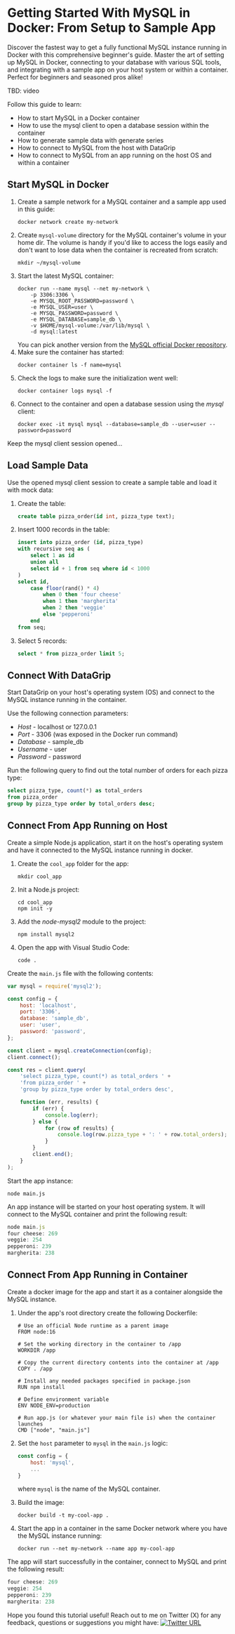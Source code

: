 # Getting Started With MySQL in Docker: From Setup to Sample App

Discover the fastest way to get a fully functional MySQL instance running in Docker with this comprehensive beginner's guide. Master the art of setting up MySQL in Docker, connecting to your database with various SQL tools, and integrating with a sample app on your host system or within a container. Perfect for beginners and seasoned pros alike!

TBD: video

Follow this guide to learn:
* How to start MySQL in a Docker container
* How to use the mysql client to open a database session within the container
* How to generate sample data with generate series
* How to connect to MySQL from the host with DataGrip
* How to connect to MySQL from an app running on the host OS and within a container

## Start MySQL in Docker

1. Create a sample network for a MySQL container and a sample app used in this guide:
    ```shell
    docker network create my-network
    ```
2. Create `mysql-volume` directory for the MySQL container's volume in your home dir. The volume is handy if you'd like to access the logs easily and don't want to lose data when the container is recreated from scratch:
    ```shell
    mkdir ~/mysql-volume
    ```
3. Start the latest MySQL container:
    ```shell
    docker run --name mysql --net my-network \
        -p 3306:3306 \
        -e MYSQL_ROOT_PASSWORD=password \
        -e MYSQL_USER=user \
        -e MYSQL_PASSWORD=password \
        -e MYSQL_DATABASE=sample_db \
        -v $HOME/mysql-volume:/var/lib/mysql \
        -d mysql:latest
    ```
    You can pick another version from the [MySQL official Docker repository](https://hub.docker.com/_/mysql).
4. Make sure the container has started:
    ```shell
    docker container ls -f name=mysql
    ```
5. Check the logs to make sure the initialization went well:
    ```shell
    docker container logs mysql -f
    ```
5. Connect to the container and open a database session using the *mysql* client:
    ```shell
    docker exec -it mysql mysql --database=sample_db --user=user --password=password 
    ```

Keep the mysql client session opened...

## Load Sample Data

Use the opened mysql client session to create a sample table and load it with mock data:

1. Create the table:
    ```sql
    create table pizza_order(id int, pizza_type text);
    ```
2. Insert 1000 records in the table:
    ```sql
    insert into pizza_order (id, pizza_type)
    with recursive seq as (
        select 1 as id
        union all
        select id + 1 from seq where id < 1000
    )
    select id,
        case floor(rand() * 4)
            when 0 then 'four cheese'
            when 1 then 'margherita'
            when 2 then 'veggie'
            else 'pepperoni'
        end
    from seq;
    ```
3. Select 5 records:
    ```sql
    select * from pizza_order limit 5;
    ```

## Connect With DataGrip

Start DataGrip on your host's operating system (OS) and connect to the MySQL instance running in the container.

Use the following connection parameters:
* *Host* - localhost or 127.0.0.1
* *Port* - 3306 (was exposed in the Docker run command)
* *Database* - sample_db
* *Username* - user
* *Password* - password

Run the following query to find out the total number of orders for each pizza type:
```sql
select pizza_type, count(*) as total_orders
from pizza_order 
group by pizza_type order by total_orders desc;
```

## Connect From App Running on Host

Create a simple Node.js application, start it on the host's operating system and have it connected to the MySQL instance running in docker.


1. Create the `cool_app` folder for the app:
    ```shell
    mkdir cool_app 
    ```
2. Init a Node.js project:
    ```shell
    cd cool_app
    npm init -y
    ```
3. Add the *node-mysql2* module to the project:
    ```shell
    npm install mysql2
    ```
4. Open the app with Visual Studio Code:
    ```shell
    code .
    ```

Create the `main.js` file with the following contents:
```javascript
var mysql = require('mysql2');

const config = {
    host: 'localhost',
    port: '3306',
    database: 'sample_db',
    user: 'user',
    password: 'password',
};

const client = mysql.createConnection(config);
client.connect();

const res = client.query(
    'select pizza_type, count(*) as total_orders ' +
    'from pizza_order ' +
    'group by pizza_type order by total_orders desc',

    function (err, results) {
        if (err) {
            console.log(err);
        } else {
            for (row of results) {
                console.log(row.pizza_type + ': ' + row.total_orders);
            }
        }
        client.end();
    }
);
```

Start the app instance:
```shell
node main.js
```

An app instance will be started on your host operating system. It will connect to the MySQL container and print the following result:
```javascript
node main.js
four cheese: 269
veggie: 254
pepperoni: 239
margherita: 238
```

## Connect From App Running in Container

Create a docker image for the app and start it as a container alongside the MySQL instance.

1. Under the app's root directory create the following Dockerfile:
    ```docker
    # Use an official Node runtime as a parent image
    FROM node:16

    # Set the working directory in the container to /app
    WORKDIR /app

    # Copy the current directory contents into the container at /app
    COPY . /app

    # Install any needed packages specified in package.json
    RUN npm install

    # Define environment variable
    ENV NODE_ENV=production

    # Run app.js (or whatever your main file is) when the container launches
    CMD ["node", "main.js"]
    ```

2. Set the `host` parameter to `mysql` in the `main.js` logic:
    ```javascript
    const config = {
        host: 'mysql',
        ...
    }
    ```
    where `mysql` is the name of the MySQL container.

3. Build the image:
    ```shell
    docker build -t my-cool-app .
    ```

4. Start the app in a container in the same Docker network where you have the MySQL instance running:
    ```shell
    docker run --net my-network --name app my-cool-app
    ```

The app will start successfully in the container, connect to MySQL and print the following result:
```javascript
four cheese: 269
veggie: 254
pepperoni: 239
margherita: 238
```

Hope you found this tutorial useful! Reach out to me on Twitter (X) for any feedback, questions or suggestions you might have:
[![Twitter URL](https://img.shields.io/twitter/url/https/twitter.com/denismagda.svg?style=social&label=Follow%20%40DenisMagda)](https://twitter.com/DenisMagda)
